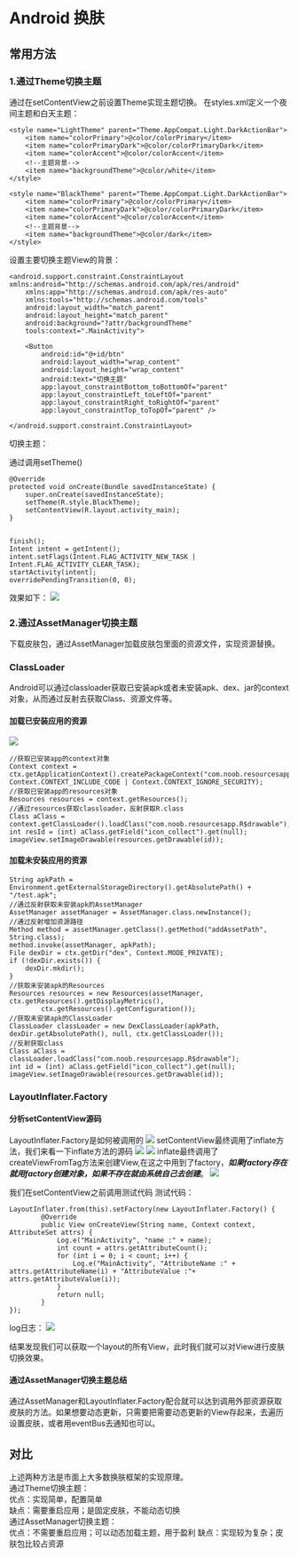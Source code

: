 # Android 换肤

## 常用方法
### 1.通过Theme切换主题
通过在setContentView之前设置Theme实现主题切换。
在styles.xml定义一个夜间主题和白天主题：

    <style name="LightTheme" parent="Theme.AppCompat.Light.DarkActionBar">
        <item name="colorPrimary">@color/colorPrimary</item>
        <item name="colorPrimaryDark">@color/colorPrimaryDark</item>
        <item name="colorAccent">@color/colorAccent</item>
        <!--主题背景-->
        <item name="backgroundTheme">@color/white</item>
    </style>

    <style name="BlackTheme" parent="Theme.AppCompat.Light.DarkActionBar">
        <item name="colorPrimary">@color/colorPrimary</item>
        <item name="colorPrimaryDark">@color/colorPrimaryDark</item>
        <item name="colorAccent">@color/colorAccent</item>
        <!--主题背景-->
        <item name="backgroundTheme">@color/dark</item>
    </style>

设置主要切换主题View的背景：

	<android.support.constraint.ConstraintLayout xmlns:android="http://schemas.android.com/apk/res/android"
	    xmlns:app="http://schemas.android.com/apk/res-auto"
	    xmlns:tools="http://schemas.android.com/tools"
	    android:layout_width="match_parent"
	    android:layout_height="match_parent"
	    android:background="?attr/backgroundTheme"
	    tools:context=".MainActivity">
	
	    <Button
	        android:id="@+id/btn"
	        android:layout_width="wrap_content"
	        android:layout_height="wrap_content"
	        android:text="切换主题"
	        app:layout_constraintBottom_toBottomOf="parent"
	        app:layout_constraintLeft_toLeftOf="parent"
	        app:layout_constraintRight_toRightOf="parent"
	        app:layout_constraintTop_toTopOf="parent" />
	
	</android.support.constraint.ConstraintLayout>

切换主题：
	
通过调用setTheme()	
	
	@Override
    protected void onCreate(Bundle savedInstanceState) {
	    super.onCreate(savedInstanceState);
	    setTheme(R.style.BlackTheme);
	    setContentView(R.layout.activity_main);
    }
	
	
	finish();
	Intent intent = getIntent();
	intent.setFlags(Intent.FLAG_ACTIVITY_NEW_TASK | Intent.FLAG_ACTIVITY_CLEAR_TASK);
	startActivity(intent);
	overridePendingTransition(0, 0);

效果如下：
![](https://raw.githubusercontent.com/JavaNoober/Skin/master/images/theme.gif)

### 2.通过AssetManager切换主题
下载皮肤包，通过AssetManager加载皮肤包里面的资源文件，实现资源替换。

### ClassLoader
Android可以通过classloader获取已安装apk或者未安装apk、dex、jar的context对象，从而通过反射去获取Class、资源文件等。

#### 加载已安装应用的资源

![](https://raw.githubusercontent.com/JavaNoober/Skin/master/images/pic3.png)

	//获取已安装app的context对象
	Context context = ctx.getApplicationContext().createPackageContext("com.noob.resourcesapp", 		Context.CONTEXT_INCLUDE_CODE | Context.CONTEXT_IGNORE_SECURITY);
	//获取已安装app的resources对象
	Resources resources = context.getResources();
	//通过resources获取classloader，反射获取R.class
	Class aClass = context.getClassLoader().loadClass("com.noob.resourcesapp.R$drawable");
	int resId = (int) aClass.getField("icon_collect").get(null);
	imageView.setImageDrawable(resources.getDrawable(id));

#### 加载未安装应用的资源
	
	String apkPath = Environment.getExternalStorageDirectory().getAbsolutePath() + "/test.apk";
	//通过反射获取未安装apk的AssetManager
	AssetManager assetManager = AssetManager.class.newInstance();
	//通过反射增加资源路径
	Method method = assetManager.getClass().getMethod("addAssetPath", String.class);
	method.invoke(assetManager, apkPath);
	File dexDir = ctx.getDir("dex", Context.MODE_PRIVATE);
	if (!dexDir.exists()) {
	    dexDir.mkdir();
	}
	//获取未安装apk的Resources
	Resources resources = new Resources(assetManager, ctx.getResources().getDisplayMetrics(),
	        ctx.getResources().getConfiguration());
	//获取未安装apk的ClassLoader
	ClassLoader classLoader = new DexClassLoader(apkPath, dexDir.getAbsolutePath(), null, ctx.getClassLoader());
	//反射获取class
   	Class aClass = classLoader.loadClass("com.noob.resourcesapp.R$drawable");
   	int id = (int) aClass.getField("icon_collect").get(null);
   	imageView.setImageDrawable(resources.getDrawable(id));

### LayoutInflater.Factory
#### 分析setContentView源码

LayoutInflater.Factory是如何被调用的
![](https://raw.githubusercontent.com/JavaNoober/Skin/master/images/source1.png)
setContentView最终调用了inflate方法，我们来看一下inflate方法的源码
![](https://raw.githubusercontent.com/JavaNoober/Skin/master/images/source2.png)
![](https://raw.githubusercontent.com/JavaNoober/Skin/master/images/source3.png)
inflate最终调用了createViewFromTag方法来创建View,在这之中用到了factory，_**_如果factory存在就用factory创建对象，如果不存在就由系统自己去创建_**_。
![](https://raw.githubusercontent.com/JavaNoober/Skin/master/images/source4.png)

我们在setContentView之前调用测试代码
测试代码：

	LayoutInflater.from(this).setFactory(new LayoutInflater.Factory() {
            @Override
            public View onCreateView(String name, Context context, AttributeSet attrs) {
                Log.e("MainActivity", "name :" + name);
                int count = attrs.getAttributeCount();
                for (int i = 0; i < count; i++) {
                    Log.e("MainActivity", "AttributeName :" + attrs.getAttributeName(i) + "AttributeValue :"+ attrs.getAttributeValue(i));
                }
                return null;
            }
   	});
   	
   	
log日志：
![](https://raw.githubusercontent.com/JavaNoober/Skin/master/images/loginfo.png)

结果发现我们可以获取一个layout的所有View，此时我们就可以对View进行皮肤切换效果。

#### 通过AssetManager切换主题总结
通过AssetManager和LayoutInflater.Factory配合就可以达到调用外部资源获取皮肤的方法。如果想要动态更新，只需要把需要动态更新的View存起来，去遍历设置皮肤，或者用eventBus去通知也可以。

## 对比
上述两种方法是市面上大多数换肤框架的实现原理。  
通过Theme切换主题：  
优点：实现简单，配置简单  
缺点：需要重启应用；是固定皮肤，不能动态切换  
通过AssetManager切换主题：  
优点：不需要重启应用；可以动态加载主题，用于盈利 
缺点：实现较为复杂；皮肤包比较占资源